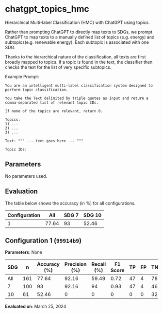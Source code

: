 # chatgpt_topics_hmc

Hierarchical Multi-label Classification (HMC) with ChatGPT using topics.

Rather than prompting ChatGPT to directly map texts to SDGs, we prompt
ChatGPT to map texts to a manually defined list of topics (e.g. energy) and
subtopics(e.g. renewable energy). Each subtopic is associated with one SDG.

Thanks to the hierarchical nature of the classification, all texts are first
broadly mapped to topics. If a topic is found in the text, the classifier
then checks the text for the list of very specific subtopics.

Example Prompt:

```
You are an intelligent multi-label classification system designed to perform topic classification.

You take the Text delimited by triple quotes as input and return a comma-separated list of relevant topic IDs.

If none of the topics are relevant, return 0.

Topics:
1) ...
2) ...
3) ...

Text: """ ... text goes here ... """

Topic IDs:
```

## Parameters

No parameters used.




## Evaluation

The table below shows the accuracy (in %) for all configurations.

|   Configuration |   All |   SDG 7 |   SDG 10 |
|-----------------|-------|---------|----------|
|               1 | 77.64 |      93 |    52.46 |


## Configuration 1 (`99914b9`)

**Parameters**:
 None




| SDG   |   n |   Accuracy (%) |   Precision (%) |   Recall (%) |   F1 Score |   TP |   FP |   TN |   FN |
|-------|-----|----------------|-----------------|--------------|------------|------|------|------|------|
| All   | 161 |          77.64 |           92.16 |        59.49 |       0.72 |   47 |    4 |   78 |   32 |
| 7     | 100 |          93    |           92.16 |        94    |       0.93 |   47 |    4 |   46 |    3 |
| 10    |  61 |          52.46 |            0    |         0    |       0    |    0 |    0 |   32 |   29 |

**Evaluated on**: March 25, 2024

